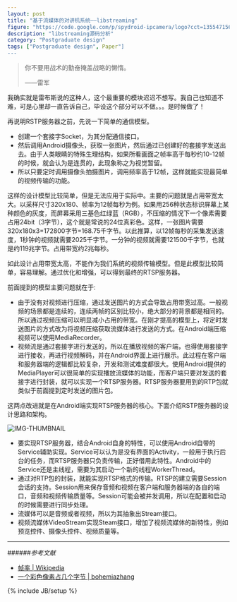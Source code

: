 ```yaml
---
layout: post
title: "基于流媒体的对讲机系统——libstreaming"
figure: "https://code.google.com/p/spydroid-ipcamera/logo?cct=1355471564"
description: "libstreaming源码分析"
category: "Postgraduate design"
tags: ["Postgraduate design", Paper"]
---
```


>你不要用战术的勤奋掩盖战略的懒惰。
>
>——雷军

我确实就是雷布斯说的这种人，这个最重要的模块迟迟不想写。我自己也知道不难，可是心里却一直告诉自己，毕设这个部分可以不做。。。是时候做了！

再说明RSTP服务器之前，先说一下简单的通信模型。

+ 创建一个套接字Socket，为其分配通信接口。
+ 然后调用Android摄像头，获取一张图片，然后通过已创建好的套接字发送出去。由于人类眼睛的特殊生理结构，如果所看画面之帧率高于每秒约10-12帧的时候，就会认为是连贯的，此现象称之为视觉暂留。
+ 所以只要定时调用摄像头拍摄图片，调用频率高于12帧，这样就能实现最简单的视频传输的功能。

这样的设计模型比较简单，但是无法应用于实际中。主要的问题就是占用带宽太大。以采样尺寸320x180、帧率为12帧每秒为例。如果用256种状态标识屏幕上某种颜色的灰度，而屏幕采用三基色红绿蓝（RGB），不压缩的情况下一个像素需要占用24bit（3字节），这个就是常说的24位真彩色。这样，一张图片需要320x180x3=172800字节=168.75千字节。以此推算，以12帧每秒的采集发送速度，1秒钟的视频就需要2025千字节。一分钟的视频就需要121500千字节，也就是约119兆字节。占用带宽约2兆每秒。

如此设计占用带宽太高，不能作为我们系统的视频传输模型。但是此模型比较简单，容易理解。通过优化和增强，可以得到最终的RTSP服务器。

前面提到的模型主要问题就在于:

+ 由于没有对视频进行压缩，通过发送图片的方式会导致占用带宽过高。一般视频的场景都是连续的，连续两帧的区别比较小，绝大部分的背景都是相同的。所以通过视频压缩可以明显减小占用的带宽。在刚才提高的模型上，将定时发送图片的方式改为将视频压缩获取流媒体进行发送的方式。在Android端压缩视频可以使用MediaRecorder。
+ 视频流是通过套接字进行发送的，所以在播放视频的客户端，也得使用套接字进行接收，再进行视频解码，并在Android界面上进行展示。此过程在客户端和服务器端的逻辑都比较复杂，开发和测试难度都很大。使用Android提供的MediaPlayer可以很简单的实现播放流媒体的功能，而客户端只要对发送的套接字进行封装，就可以实现一个RTSP服务器。RTSP服务器要用到的RTP包就类似于前面提到定时发送的图片包。

这两点改进就是在Android端实现RTSP服务器的核心。下面介绍RSTP服务器的设计思路和架构。

![IMG-THUMBNAIL](http://cyeam.qiniudn.com/libstreaming.png)

+ 要实现RTSP服务器，结合Android自身的特性，可以使用Android自带的Service辅助实现。Service可以认为是没有界面的Activity，一般用于执行后台的任务，而RTSP服务器只负责传输，正好借用此特性。Android中的Service还是主线程，需要为其启动一个新的线程WorkerThread。
+ 通过对RTP包的封装，就能实现RTSP格式的传输。RTSP的建立需要Session会话的支持。Session用来保存音频和视频在客户端和服务器端的各自的端口，音频和视频传输质量等。Session可能会被并发调用，所以在配置和启动的时候需要进行同步处理。
+ 流媒体可以是音频或者视频，所以为其抽象出Stream接口。
+ 视频流媒体VideoStream实现Steam接口，增加了视频流媒体的新特性，例如预览控件、摄像头控件、视频质量等。

---
######*参考文献*
+ [帧率 | Wikipedia](http://zh.wikipedia.org/wiki/%E5%B8%A7%E7%8E%87)
+ [一个彩色像素占几个字节 | bohemiazhang](http://blog.sina.com.cn/s/blog_58c3f79601015buj.html)

{% include JB/setup %}